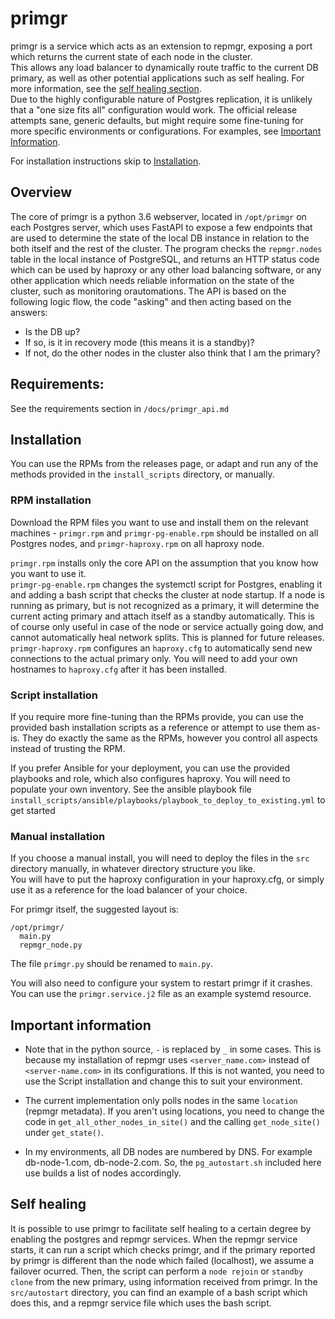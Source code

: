 **primgr**
=========
primgr is a service which acts as an extension to repmgr, exposing a port which returns the current state of each node in the cluster.  
This allows any load balancer to dynamically route traffic to the current DB primary, as well as other potential applications such as self healing. For more information, see the [self healing section](#self-healing).  
Due to the highly configurable nature of Postgres replication, it is unlikely that a "one size fits all" configuration would work. The official release attempts sane, generic defaults, but might require some fine-tuning for more specific environments or configurations. For examples, see [Important Information](#important-information).

For installation instructions skip to [Installation](#installation).

Overview
--------

The core of primgr is a python 3.6 webserver, located in `/opt/primgr` on each Postgres server, which uses FastAPI to expose a few endpoints that are used to determine the state of the local DB instance in relation to the both itself and the rest of the cluster. The program checks the `repmgr.nodes` table in the local instance of PostgreSQL, and returns an HTTP status code which can be used by haproxy or any other load balancing software, or any other application which needs reliable information on the state of the cluster, such as monitoring orautomations.
The API is based on the following logic flow, the code "asking" and then acting based on the answers:  
- Is the DB up? 
- If so, is it in recovery mode (this means it is a standby)? 
- If not, do the other nodes in the cluster also think that I am the primary? 

Requirements:
-------------
See the requirements section in `/docs/primgr_api.md`

Installation
------------
You can use the RPMs from the releases page, or adapt and run any of the methods provided in the `install_scripts` directory, or manually.

### RPM installation
Download the RPM files you want to use and install them on the relevant machines - `primgr.rpm` and `primgr-pg-enable.rpm` should be installed on all Postgres nodes, and `primgr-haproxy.rpm` on all haproxy node.

`primgr.rpm` installs only the core API on the assumption that you know how you want to use it.  
`primgr-pg-enable.rpm` changes the systemctl script for Postgres, enabling it and adding a bash script that checks the cluster at node startup. If a node is running as primary, but is not recognized as a primary, it will determine the current acting primary and attach itself as a standby automatically. This is of course only useful in case of the node or service actually going dow, and cannot automatically heal network splits. This is planned for future releases.  
`primgr-haproxy.rpm` configures an `haproxy.cfg` to automatically send new connections to the actual primary only. You will need to add your own hostnames to `haproxy.cfg` after it has been installed.  


### Script installation
If you require more fine-tuning than the RPMs provide, you can use the provided bash installation scripts as a reference or attempt to use them as-is. They do exactly the same as the RPMs, however you control all aspects instead of trusting the RPM.

If you prefer Ansible for your deployment, you can use the provided playbooks and role, which also configures haproxy. You will need to populate your own inventory. 
See the ansible playbook file `install_scripts/ansible/playbooks/playbook_to_deploy_to_existing.yml` to get started

### Manual installation
If you choose a manual install, you will need to deploy the files in the `src` directory manually, in whatever directory structure you like.    
You will have to put the haproxy configuration in your haproxy.cfg, or simply use it as a reference for the load balancer of your choice.  

For primgr itself, the suggested layout is:  
```
/opt/primgr/
  main.py
  repmgr_node.py
```

The file `primgr.py` should be renamed to `main.py`.  

You will also need to configure your system to restart primgr if it crashes.  
You can use the `primgr.service.j2` file as an example systemd resource.  


Important information
---------------------

* Note that in the python source, `-` is replaced by `_` in some cases. This is because my installation of repmgr uses `<server_name.com>` instead of `<server-name.com>` in its configurations. If this is not wanted, you need to use the Script installation and change this to suit your environment.   

* The current implementation only polls nodes in the same `location` (repmgr metadata). If you aren't using locations, you need to change the code in `get_all_other_nodes_in_site()` and the calling `get_node_site()` under `get_state()`.

* In my environments, all DB nodes are numbered by DNS. For example db-node-1.com, db-node-2.com. So, the `pg_autostart.sh` included here use builds a list of nodes accordingly.

Self healing
------------
It is possible to use primgr to facilitate self healing to a certain degree by enabling the postgres and repmgr services.
When the repmgr service starts, it can run a script which checks primgr, and if the primary reported by primgr is different than the node which failed (localhost), we assume a failover ocurred. Then, the script can perform a `node rejoin` or `standby clone` from the new primary, using information received from primgr.
In the `src/autostart` directory, you can find an example of a bash script which does this, and a repmgr service file which uses the bash script.
